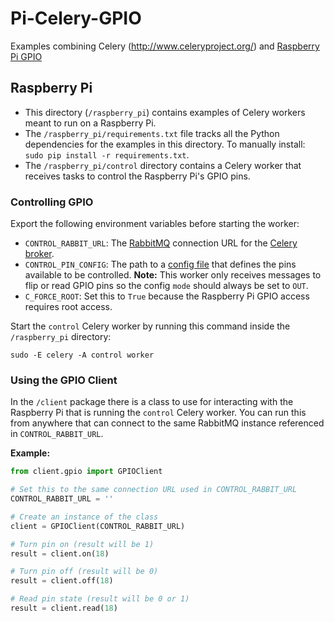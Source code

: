 # Pi-Celery-GPIO
Examples combining Celery (http://www.celeryproject.org/) and [Raspberry Pi GPIO](https://www.raspberrypi.org/documentation/usage/gpio/)



## Raspberry Pi

* This directory (`/raspberry_pi`) contains examples of Celery workers meant to run on a Raspberry Pi.
* The `/raspberry_pi/requirements.txt` file tracks all the Python dependencies for the examples in this directory. To manually install: `sudo pip install -r requirements.txt`.
* The `/raspberry_pi/control` directory contains a Celery worker that receives tasks to control the Raspberry Pi's GPIO pins.


### Controlling GPIO

Export the following environment variables before starting the worker:
* `CONTROL_RABBIT_URL`: The [RabbitMQ](https://www.rabbitmq.com/) connection URL for the [Celery broker](http://celery.readthedocs.org/en/latest/getting-started/brokers/rabbitmq.html).
* `CONTROL_PIN_CONFIG`: The path to a [config file](https://github.com/projectweekend/Pi-Pin-Manager#configure-it) that defines the pins available to be controlled. **Note:** This worker only receives messages to flip or read GPIO pins so the config `mode` should always be set to `OUT`.
* `C_FORCE_ROOT`: Set this to `True` because the Raspberry Pi GPIO access requires root access.

Start the `control` Celery worker by running this command inside the `/raspberry_pi` directory:
```
sudo -E celery -A control worker
```

### Using the GPIO Client

In the `/client` package there is a class to use for interacting with the Raspberry Pi that is running the `control` Celery worker. You can run this from anywhere that can connect to the same RabbitMQ instance referenced in `CONTROL_RABBIT_URL`.

**Example:**
```python
from client.gpio import GPIOClient

# Set this to the same connection URL used in CONTROL_RABBIT_URL
CONTROL_RABBIT_URL = ''

# Create an instance of the class
client = GPIOClient(CONTROL_RABBIT_URL)

# Turn pin on (result will be 1)
result = client.on(18)

# Turn pin off (result will be 0)
result = client.off(18)

# Read pin state (result will be 0 or 1)
result = client.read(18)
```
